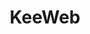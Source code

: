 ---
draft: false
title: KeeWeb
content:
  id: keeweb
  name: KeeWeb
  logo: /images/applications/password-manager/keeweb/logo.png
  website: https://keeweb.info/
  iframe_website: /website-iframe/applications/password-manager/keeweb
  dashboardImage: /images/applications/password-manager/keeweb/screenshot-1.jpg
  short_description: KeeWeb is a free, open-source password manager, available as a web version and as a desktop app.
  description: KeeWeb is a free and open-source password manager compatible with KeePass, available as a web version and desktop apps. The underlying file format is KDBX
  features:
    - title: Desktop apps for all platforms
      description: "KeeWeb's Desktop apps look great on each platform: macOS, Windows and Linux. You can open local files in Desktop apps."
    - title: Offline web app
      description: The web version has almost all features available in the Desktop apps. It doesn't require any installation and works in all modern browsers.
    - title: Cloud sync
      description: With KeeWeb, you can open files from Dropbox, Google Drive, OneDrive or your own server, and sync changes across devices automatically.
    - title: Offline access
      description: Files are saved for offline use, even those opened from Dropbox. You can always access the offline version. Changes are synced automatically when you are online again.
  screenshots:
    - /images/applications/password-manager/keeweb/screenshot-1.jpg
    - /images/applications/password-manager/keeweb/screenshot-2.jpg
---